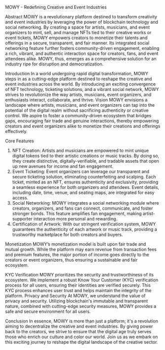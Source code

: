 MOWY - Redefining Creative and Event Industries

Abstract
MOWY is a revolutionary platform destined to transform creativity and event industries by leveraging the power of blockchain technology and social networking. By creating a space for artists, musicians, and event organizers to mint, sell, and manage NFTs tied to their creative works or event tickets, MOWY empowers creators to monetize their talents and offerings in a secure, transparent, and fair manner.
Its integrated social networking feature further fosters community-driven engagement, enabling a rich, vibrant, and authentic interaction space for creators, fans, and event attendees alike. MOWY, thus, emerges as a comprehensive solution for an industry ripe for disruption and democratization.

Introduction
In a world undergoing rapid digital transformation, MOWY steps in as a cutting-edge platform destined to reshape the creative and event industries across the world. By introducing an exciting convergence of NFT technology, ticketing solutions, and a vibrant social network, MOWY strives to revolutionize the way artists, musicians, event organizers, and enthusiasts interact, collaborate, and thrive.
Vision
MOWY envisions a landscape where artists, musicians, and event organizers can tap into the potential of the digital realm without sacrificing authenticity or creative control. We aspire to foster a community-driven ecosystem that bridges gaps, encouraging fair trade and genuine interactions, thereby empowering creators and event organizers alike to monetize their creations and offerings effectively.

Core Features
1.	NFT Creation: Artists and musicians are empowered to mint unique digital tokens tied to their artistic creations or music tracks. By doing so, they create distinctive, digitally-verifiable, and tradable assets that open up new avenues for income and fan engagement.
2.	Event Ticketing: Event organizers can leverage our transparent and secure ticketing solution, eliminating counterfeiting and scalping. Each ticket, minted as an NFT, ensures authenticity and exclusivity, providing a seamless experience for both organizers and attendees. Event details, including date, time, venue, and seating maps, are integrated for easy access.
3.	Social Networking: MOWY integrates a social networking module where creators, organizers, and fans can connect, communicate, and foster stronger bonds. This feature amplifies fan engagement, making artist-supporter interaction more personal and rewarding.
4.	Certification of Artwork: With our stringent verification system, MOWY guarantees the authenticity of each artwork or music track, providing a trustworthy marketplace for both creators and buyers.

Monetization
MOWY’s monetization model is built upon fair trade and mutual growth. While the platform may earn revenue from transaction fees and premium features, the major portion of income goes directly to the creators or event organizers, thus ensuring a sustainable and fair ecosystem.

KYC Verification
MOWY prioritizes the security and trustworthiness of its ecosystem. We implement a robust Know Your Customer (KYC) verification process for all users, ensuring their identities are verified securely. This KYC process enhances user trust and helps maintain the integrity of the platform.
Privacy and Security
At MOWY, we understand the value of privacy and security. Utilizing blockchain's immutable and transparent nature, combined with cutting-edge security measures, MOWY provides a safe and secure environment for all users.

Conclusion
In essence, MOWY is more than just a platform; it's a revolution aiming to decentralize the creative and event industries. By giving power back to the creators, we strive to ensure that the digital age truly serves those who enrich our culture and color our world. Join us as we embark on this exciting journey to reshape the digital landscape of the creative sector.


